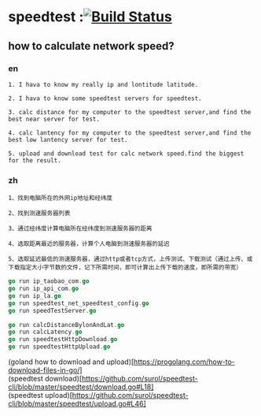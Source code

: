 # speedtest :[![Build Status](https://circleci.com/gh/ixuzhi/speedtest.svg?style=svg)](https://circleci.com/gh/ixuzhi/speedtest)

## how to calculate network speed?

### en  
```
1. I hava to know my really ip and lontitude latitude.

2. I hava to know some speedtest servers for speedtest.

3. calc distance for my computer to the speedtest server,and find the best near server for test.

4. calc lantency for my computer to the speedtest server,and find the best low lantency server for test.

5. upload and download test for calc network speed.find the biggest for the result.
```

### zh
```
1、找到电脑所在的外网ip地址和经纬度

2、找到测速服务器列表

3、通过经纬度计算电脑所在经纬度到测速服务器的距离

4、选取距离最近的服务器，计算个人电脑到测速服务器的延迟

5、选取延迟最低的测速服务器，通过http或者tcp方式，上传测试、下载测试（通过上传、或下载指定大小字节数的文件，记下所需时间，即可计算出上传下载的速度，即所需的带宽）
```

```go
go run ip_taobao_com.go
go run ip_api_com.go
go run ip_la.go
go run speedtest_net_speedtest_config.go
go run speedTestServer.go

go run calcDistanceBylonAndLat.go
go run calcLatency.go
go run speedtestHttpDownload.go
go run speedtestHttpUpload.go


```

(goland how to download and upload)[https://progolang.com/how-to-download-files-in-go/]  
(speedtest download)[https://github.com/surol/speedtest-cli/blob/master/speedtest/download.go#L18]  
(speedtest upload)[https://github.com/surol/speedtest-cli/blob/master/speedtest/upload.go#L46]  
